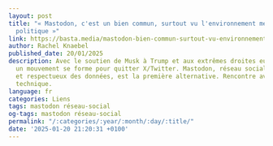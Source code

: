 ```yaml
---
layout: post
title: "« Mastodon, c'est un bien commun, surtout vu l'environnement médiatique et
  politique »"
link: https://basta.media/mastodon-bien-commun-surtout-vu-environnement-mediatique-politique-quitter-X
author: Rachel Knaebel
published_date: 20/01/2025
description: Avec le soutien de Musk à Trump et aux extrêmes droites européennes,
  un mouvement se forme pour quitter X/Twitter. Mastodon, réseau social non lucratif
  et respectueux des données, est la première alternative. Rencontre avec son responsable
  technique.
language: fr
categories: Liens
tags: mastodon réseau-social
og-tags: mastodon réseau-social
permalink: "/:categories/:year/:month/:day/:title/"
date: '2025-01-20 21:20:31 +0100'
---
```

